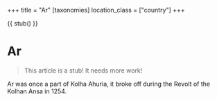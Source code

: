 +++
title = "Ar"
[taxonomies]
location_class = ["country"]
+++

{{ stub() }}

# Ar
> This article is a stub! It needs more work!

Ar was once a part of Kolha Ahuria, it broke off during the Revolt of the Kolhan Ansa
in 1254.